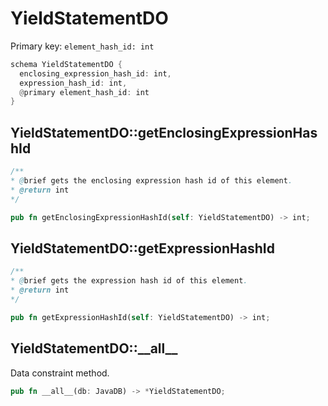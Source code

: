 # YieldStatementDO

Primary key: `element_hash_id: int`

```rust
schema YieldStatementDO {
  enclosing_expression_hash_id: int,
  expression_hash_id: int,
  @primary element_hash_id: int
}
```
## YieldStatementDO::getEnclosingExpressionHashId

```java
/**
* @brief gets the enclosing expression hash id of this element.
* @return int
*/
```
```rust
pub fn getEnclosingExpressionHashId(self: YieldStatementDO) -> int;
```
## YieldStatementDO::getExpressionHashId

```java
/**
* @brief gets the expression hash id of this element.
* @return int
*/
```
```rust
pub fn getExpressionHashId(self: YieldStatementDO) -> int;
```
## YieldStatementDO::\_\_all\_\_

Data constraint method.

```rust
pub fn __all__(db: JavaDB) -> *YieldStatementDO;
```
